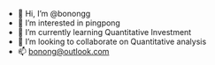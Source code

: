 - 👋 Hi, I’m @bonongg
- 👀 I’m interested in pingpong
- 🌱 I’m currently learning Quantitative Investment
- 💞️ I’m looking to collaborate on Quantitative analysis
- 📫 bonong@outlook.com

<!---
bonongg/bonongg is a ✨ special ✨ repository because its `README.md` (this file) appears on your GitHub profile.
You can click the Preview link to take a look at your changes.
--->
